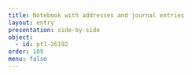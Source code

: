 ```yaml
---
title: Notebook with addresses and journal entries
layout: entry
presentation: side-by-side
object:
  - id: ptl-26192
order: 109
menu: false
---
```








